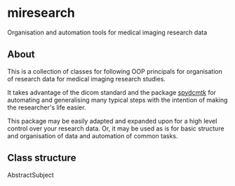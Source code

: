 # miresearch
Organisation and automation tools for medical imaging research data

## About

This is a collection of classes for following OOP principals for organisation of research data for medical imaging research studies. 

It takes advantage of the dicom standard and the package [spydcmtk](https://github.com/fraser29/spydcmtk) for automating and generalising many typical steps with the intention of making the researcher's life easier. 

This package may be easily adapted and expanded upon for a high level control over your research data. Or, it may be used as is for basic structure and organisation of data and automation of common tasks. 

## Class structure

AbstractSubject
    

